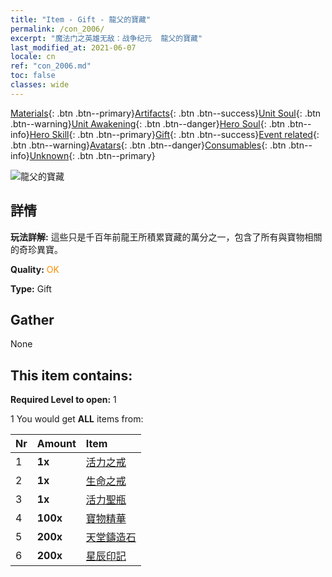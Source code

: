 ```yaml
---
title: "Item - Gift - 龍父的寶藏"
permalink: /con_2006/
excerpt: "魔法门之英雄无敌：战争纪元  龍父的寶藏"
last_modified_at: 2021-06-07
locale: cn
ref: "con_2006.md"
toc: false
classes: wide
---
```

 [Materials](/ItemsCN/){: .btn .btn--primary}[Artifacts](/ItemsCN/Artifacts/){: .btn .btn--success}[Unit Soul](/ItemsCN/UnitSoul/){: .btn .btn--warning}[Unit Awakening](/ItemsCN/UnitAwakening/){: .btn .btn--danger}[Hero Soul](/ItemsCN/HeroSoul/){: .btn .btn--info}[Hero Skill](/ItemsCN/HeroSkill/){: .btn .btn--primary}[Gift](/ItemsCN/Gift/){: .btn .btn--success}[Event related](/ItemsCN/Events/){: .btn .btn--warning}[Avatars](/ItemsCN/Avatars/){: .btn .btn--danger}[Consumables](/ItemsCN/Consumables/){: .btn .btn--info}[Unknown](/ItemsCN/Unknown/){: .btn .btn--primary}

 ![龍父的寶藏](/images/t/BloodoftheDragon_1.png)

## 詳情
 **玩法詳解:** 這些只是千百年前龍王所積累寶藏的萬分之一，包含了所有與寶物相關的奇珍異寶。

 **Quality:** <span style="color: #FF8C00">OK</span>

 **Type:** Gift

## Gather

  None

## This item contains:

 **Required Level to open:** 1

 1 You would get **ALL** items  from:

  | Nr | Amount |     Item    |
  |:---|:-------|:------------|
  | 1 |  **1x** | [活力之戒](/cn/Items/art_106/) |  | 
  | 2 |  **1x** | [生命之戒](/cn/Items/art_107/) |  | 
  | 3 |  **1x** | [活力聖瓶](/cn/Items/art_108/) |  | 
  | 4 |  **100x** | [寶物精華](/cn/Items/con_761/) |  | 
  | 5 |  **200x** | [天堂鑄造石](/cn/Items/art_188/) |  | 
  | 6 |  **200x** | [星辰印記](/cn/Items/con_876/) |  | 
